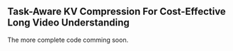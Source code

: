 
## Task-Aware KV Compression For Cost-Effective Long Video Understanding
The more complete code comming soon.


